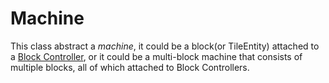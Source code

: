 # Machine

This class abstract a *machine*, it could be a block(or TileEntity) attached to a
[Block Controller](../../component/BlockController.md), or it could be a multi-block
machine that consists of multiple blocks, all of which attached to Block Controllers.

